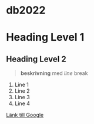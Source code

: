 # db2022

# Heading Level 1

## Heading Level 2

> **beskrivning** med *line* 
break

1. Line 1
2. Line 2
3. Line 3
4. Line 4

[Länk till Google](https://www.google.se)
